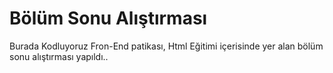 # Bölüm Sonu Alıştırması

Burada Kodluyoruz Fron-End patikası, Html Eğitimi içerisinde yer alan bölüm sonu alıştırması yapıldı..